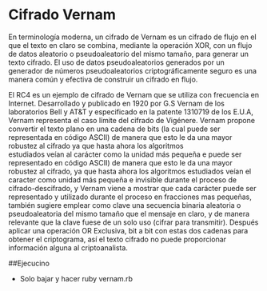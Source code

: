 # Cifrado Vernam
En terminología moderna, un cifrado de Vernam es un cifrado de flujo en el que el 
texto en claro se combina, mediante la operación XOR, con un flujo de datos aleatorio o 
pseudoaleatorio del mismo tamaño, para generar un texto cifrado. 
El uso de datos pseudoaleatorios generados por un generador de números pseudoaleatorios
criptográficamente seguro es una manera común y efectiva de construir un cifrado en flujo. 

El RC4 es un ejemplo de cifrado de Vernam que se utiliza con frecuencia en Internet.
Desarrollado y publicado en 1920 por G.S Vernam de los laboratorios Bell y AT&T y especificado
en la patente 1310719 de los E.U.A, Vernam representa el caso límite del cifrado de Vigénere.
Vernam propone convertir el texto plano en una cadena de bits (la cual puede ser representada en código ASCII)
de manera que esto le da una mayor robustez  al cifrado ya que hasta ahora los algoritmos  
estudiados veían al carácter como la unidad más pequeña e puede ser representado en código ASCII) de manera que esto le da una mayor robustez al cifrado, ya que hasta ahora los algoritmos estudiados veían el caracter como unidad más pequeña e invisible durante el proceso de cifrado-descifrado, y Vernam viene a mostrar que cada carácter puede ser representado y utilizado durante el proceso en fracciones mas pequeñas, también sugiere emplear como clave una secuencia binaria aleatoria o pseudoaleatoria del mismo tamaño que el mensaje en claro, y de manera relevante que la clave fuese de un solo uso (cifrar para transmitir). Después aplicar una operación OR Exclusiva, bit a bit con estas dos cadenas para obtener el criptograma, así el texto cifrado no puede proporcionar información alguna al criptoanalista.

##Ejecucino 
  * Solo bajar y hacer ruby vernam.rb
